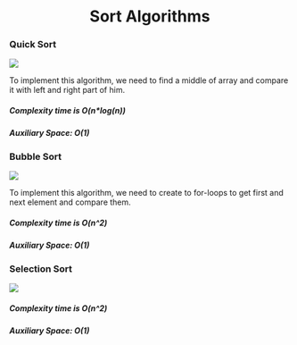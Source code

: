 <center><h1>Sort Algorithms</h1></center>

<h3>Quick Sort</h3>
<img src="https://thumbs.gfycat.com/PleasantCloseEyelashpitviper-size_restricted.gif">
<p>To implement this algorithm, we need to find a middle of array and compare it with left and right part of him.</p>
<h5>Complexity time is O(n*log(n))</h5>
<h5>Auxiliary Space: O(1)</h5>

<h3>Bubble Sort</h3>
<img src="https://i.stack.imgur.com/QsPAZ.gif">
<p>To implement this algorithm, we need to create to for-loops to get first and next element and compare them.</p>
<h5>Complexity time is O(n^2)</h5>
<h5>Auxiliary Space: O(1)</h5>

<h3>Selection Sort</h3>
<img src="https://camo.githubusercontent.com/18f684a3db3f2fc54d13b1d8158d7a7db9a7b90869cbab265c4a8ac00ff8658d/68747470733a2f2f636f64696e67636f6e6e6563742e6e65742f77702d636f6e74656e742f75706c6f6164732f323031362f30392f53656c656374696f6e2d536f72742e676966">
<h5>Complexity time is O(n^2)</h5>
<h5>Auxiliary Space: O(1)</h5>